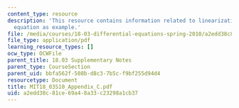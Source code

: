 ```yaml
---
content_type: resource
description: 'This resource contains information related to linearization: The Phugoid
  equation as example.'
file: /media/courses/18-03-differential-equations-spring-2010/a2edd38c81ce69a48a33c23298a1cb37_MIT18_03S10_Appendix_C.pdf
file_type: application/pdf
learning_resource_types: []
ocw_type: OCWFile
parent_title: 18.03 Supplementary Notes
parent_type: CourseSection
parent_uid: bbfa562f-508b-d8c3-7b5c-f9bf255d94d4
resourcetype: Document
title: MIT18_03S10_Appendix_C.pdf
uid: a2edd38c-81ce-69a4-8a33-c23298a1cb37
---
```

